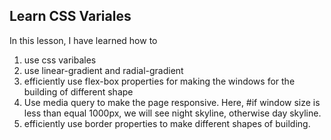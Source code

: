 ## Learn CSS Variales

In this lesson, I have learned how to
1. use css varibales
2. use linear-gradient and radial-gradient
3. efficiently use flex-box properties for making the windows for the building of different shape
4. Use media query to make the page responsive. Here, #if window size is less than equal 1000px, we will see night skyline, otherwise day skyline.
5. efficiently use border properties to make different shapes of building.
